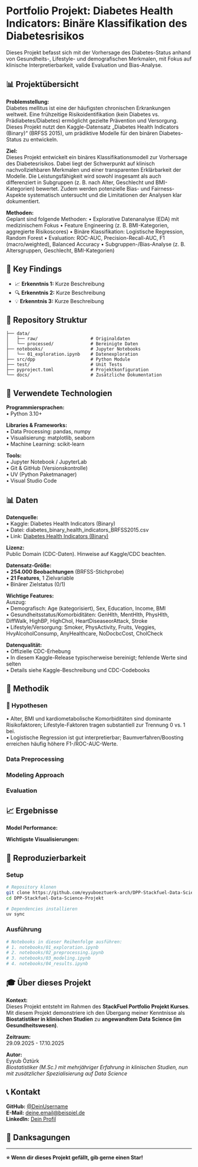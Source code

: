 # Portfolio Projekt: Diabetes Health Indicators: Binäre Klassifikation des Diabetesrisikos

Dieses Projekt befasst sich mit der Vorhersage des Diabetes-Status anhand von Gesundheits-, Lifestyle- und demografischen Merkmalen, mit Fokus auf klinische Interpretierbarkeit, valide Evaluation und Bias-Analyse.


## 📊 Projektübersicht

**Problemstellung:**  
Diabetes mellitus ist eine der häufigsten chronischen Erkrankungen weltweit. Eine frühzeitige Risikoidentifikation (kein Diabetes vs. Prädiabetes/Diabetes) ermöglicht gezielte Prävention und Versorgung. Dieses Projekt nutzt den Kaggle-Datensatz „Diabetes Health Indicators (Binary)“ (BRFSS 2015), um prädiktive Modelle für den binären Diabetes-Status zu entwickeln.

**Ziel:**  
Dieses Projekt entwickelt ein binäres Klassifikationsmodell zur Vorhersage des Diabetesrisikos. Dabei liegt der Schwerpunkt auf klinisch nachvollziehbaren Merkmalen und einer transparenten Erklärbarkeit der Modelle. Die Leistungsfähigkeit wird sowohl insgesamt als auch differenziert in Subgruppen (z. B. nach Alter, Geschlecht und BMI-Kategorien) bewertet. Zudem werden potenzielle Bias- und Fairness-Aspekte systematisch untersucht und die Limitationen der Analysen klar dokumentiert.

**Methoden:**  
Geplant sind folgende Methoden:
• Explorative Datenanalyse (EDA) mit medizinischem Fokus
• Feature Engineering (z. B. BMI-Kategorien, aggregierte Risikoscores)
• Binäre Klassifikation: Logistische Regression, Random Forest
• Evaluation: ROC-AUC, Precision-Recall-AUC, F1 (macro/weighted), Balanced Accuracy
• Subgruppen-/Bias-Analyse (z. B. Altersgruppen, Geschlecht, BMI-Kategorien)

## 🎯 Key Findings

<!-- Hier deine wichtigsten Erkenntnisse in 3-5 Bullet Points -->
- 📈 **Erkenntnis 1:** Kurze Beschreibung
- 🔍 **Erkenntnis 2:** Kurze Beschreibung  
- 💡 **Erkenntnis 3:** Kurze Beschreibung

## 📁 Repository Struktur

```
├── data/
│   ├── raw/                    # Originaldaten
│   └── processed/              # Bereinigte Daten
├── notebooks/                  # Jupyter Notebooks
│   └── 01_exploration.ipynb    # Datenexploration
├── src/dpp                     # Python Module
├── test/                       # Unit Tests
├── pyproject.toml              # Projektkonfiguration
└── docs/                       # Zusätzliche Dokumentation
```

## 🔧 Verwendete Technologien

**Programmiersprachen:**  
• Python 3.10+

**Libraries & Frameworks:**  
• Data Processing: pandas, numpy  
• Visualisierung: matplotlib, seaborn  
• Machine Learning: scikit-learn

**Tools:**  
• Jupyter Notebook / JupyterLab  
• Git & GitHub (Versionskontrolle)  
• UV (Python Paketmanager)  
• Visual Studio Code

## 📊 Daten

**Datenquelle:**  
• Kaggle: Diabetes Health Indicators (Binary)  
• Datei: diabetes_binary_health_indicators_BRFSS2015.csv  
• Link: [Diabetes Health Indicators (Binary)](https://www.kaggle.com/datasets/alexteboul/diabetes-health-indicators-dataset/data?select=diabetes_binary_health_indicators_BRFSS2015.csv)  

**Lizenz:**  
Public Domain (CDC-Daten). Hinweise auf Kaggle/CDC beachten.

**Datensatz-Größe:**  
• **254.000 Beobachtungen** (BRFSS-Stichprobe)  
• **21 Features**, 1 Zielvariable  
• Binärer Zielstatus (0/1)

**Wichtige Features:**  
Auszug:  
• Demografisch: Age (kategorisiert), Sex, Education, Income, BMI  
• Gesundheitsstatus/Komorbiditäten: GenHlth, MentHlth, PhysHlth, DiffWalk, HighBP, HighChol, HeartDiseaseorAttack, Stroke  
• Lifestyle/Versorgung: Smoker, PhysActivity, Fruits, Veggies, HvyAlcoholConsump, AnyHealthcare, NoDocbcCost, CholCheck  

**Datenqualität:**  
• Offizielle CDC-Erhebung  
• In diesem Kaggle-Release typischerweise bereinigt; fehlende Werte sind selten  
• Details siehe Kaggle-Beschreibung und CDC-Codebooks

## 🤖 Methodik

### 🔬 Hypothesen

• Alter, BMI und kardiometabolische Komorbiditäten sind dominante Risikofaktoren; Lifestyle-Faktoren tragen substantiell zur Trennung 0 vs. 1 bei.  
• Logistische Regression ist gut interpretierbar; Baumverfahren/Boosting erreichen häufig höhere F1-/ROC-AUC-Werte.

### Data Preprocessing
<!-- Kurze Beschreibung deiner Datenbereinigung -->

### Modeling Approach  
<!-- Welche Modelle hast du getestet? -->

### Evaluation
<!-- Wie hast du die Ergebnisse bewertet? -->

## 📈 Ergebnisse

**Model Performance:**
<!-- Deine besten Metriken (Accuracy, RMSE, etc.) -->

**Wichtigste Visualisierungen:**
<!-- Verweis auf Key-Plots in deinen Notebooks -->

## 🚀 Reproduzierbarkeit

### Setup
```bash
# Repository klonen
git clone https://github.com/eyyuboeztuerk-arch/DPP-Stackfuel-Data-Science-Projekt.git
cd DPP-Stackfuel-Data-Science-Projekt

# Dependencies installieren
uv sync
```

### Ausführung
```bash
# Notebooks in dieser Reihenfolge ausführen:
# 1. notebooks/01_exploration.ipynb
# 2. notebooks/02_preprocessing.ipynb  
# 3. notebooks/03_modeling.ipynb
# 4. notebooks/04_results.ipynb
```


## 🎓 Über dieses Projekt

**Kontext:**  
Dieses Projekt entsteht im Rahmen des **StackFuel Portfolio Projekt Kurses**. Mit diesem Projekt demonstriere ich den Übergang meiner Kenntnisse als **Biostatistiker in klinischen Studien** zu **angewandtem Data Science (im Gesundheitswesen)**.

**Zeitraum:**  
29.09.2025 - 17.10.2025

**Autor:**  
Eyyub Öztürk  
  *Biostatistiker (M.Sc.) mit mehrjähriger Erfahrung in klinischen Studien, nun mit zusätzlicher Spezialisierung auf Data Science*

## 📞 Kontakt

**GitHub:** [@DeinUsername](https://github.com/DeinUsername)  
**E-Mail:** deine.email@beispiel.de  
**LinkedIn:** [Dein Profil](https://linkedin.com/in/dein-profil)

## 🙏 Danksagungen

<!-- Hier kannst du Personen oder Ressourcen erwähnen, die dir geholfen haben -->

---

**⭐ Wenn dir dieses Projekt gefällt, gib gerne einen Star!**
